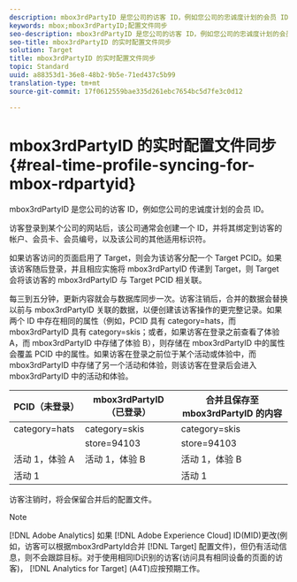 ```yaml
---
description: mbox3rdPartyID 是您公司的访客 ID，例如您公司的忠诚度计划的会员 ID。
keywords: mbox;mbox3rdPartyID;配置文件同步
seo-description: mbox3rdPartyID 是您公司的访客 ID，例如您公司的忠诚度计划的会员 ID。
seo-title: mbox3rdPartyID 的实时配置文件同步
solution: Target
title: mbox3rdPartyID 的实时配置文件同步
topic: Standard
uuid: a88353d1-36e8-48b2-9b5e-71ed437c5b99
translation-type: tm+mt
source-git-commit: 17f0612559bae335d261ebc7654bc5d7fe3c0d12

---
```



# mbox3rdPartyID 的实时配置文件同步{#real-time-profile-syncing-for-mbox-rdpartyid}

mbox3rdPartyID 是您公司的访客 ID，例如您公司的忠诚度计划的会员 ID。

访客登录到某个公司的网站后，该公司通常会创建一个 ID，并将其绑定到访客的帐户、会员卡、会员编号，以及该公司的其他适用标识符。

如果访客访问的页面启用了 Target，则会为该访客分配一个 Target PCID。如果该访客随后登录，并且相应实施将 mbox3rdPartyID 传递到 Target，则 Target 会将该访客的 mbox3rdPartyID 与 Target PCID 相关联。

每三到五分钟，更新内容就会与数据库同步一次。访客注销后，合并的数据会替换以前与 mbox3rdPartyID 关联的数据，以便创建该访客操作的更完整记录。如果两个 ID 中存在相同的属性（例如，PCID 具有 category=hats，而 mbox3rdPartyID 具有 category=skis；或者，如果访客在登录之前查看了体验 A，而 mbox3rdPartyID 中存储了体验 B），则存储在 mbox3rdPartyID 中的属性会覆盖 PCID 中的属性。如果访客在登录之前位于某个活动或体验中，而 mbox3rdPartyID 中存储了另一个活动和体验，则该访客在登录后会进入 mbox3rdPartyID 中的活动和体验。

| PCID（未登录） | mbox3rdPartyID（已登录） | 合并且保存至 mbox3rdPartyID 的内容 |
|---|---|---|
| category=hats | category=skis | category=skis |
|  | store=94103 | store=94103 |
| 活动 1，体验 A | 活动 1，体验 B | 活动 1，体验 B |
| 活动 1 |  | 活动 1 |

访客注销时，将会保留合并后的配置文件。

>[!NOTE]
>
>[!DNL Adobe Analytics] 如果 [!DNL Adobe Experience Cloud] ID(MID)更改(例如，访客可以根据mbox3rdPartyId合并 [!DNL Target] 配置文件)，但仍有活动信息，则不会跟踪目标。对于使用相同ID识别的访客(访问具有相同设备的页面的访客)， [!DNL Analytics for Target] (A4T)应按预期工作。
